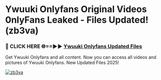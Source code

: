 # Ywuuki Onlyfans Original Videos 0nlyFans Leaked - Files Updated! (zb3va)

<h3>🔴 CLICK HERE 🌐==►► <a href="https://tinyurl.com/ehrbuxhb" rel="nofollow">Ywuuki Onlyfans Updated Files</a></h3>

Get Ywuuki Onlyfans and all content. Now you can access all videos and pictures of Ywuuki Onlyfans. New Updated Files 2025!

[![zb3va](https://i.imgur.com/lVYEuWS.gif)](https://tinyurl.com/ehrbuxhb)

